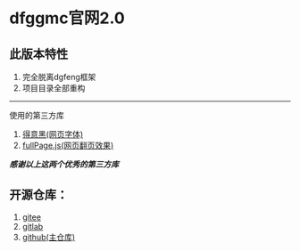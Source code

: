 # dfggmc官网2.0
## 此版本特性
1. 完全脱离dgfeng框架
2. 项目目录全部重构

***

使用的第三方库
1. [得意黑(网页字体)](https://github.com/atelier-anchor/smiley-sans)
2. [fullPage.js(网页翻页效果)](https://github.com/alvarotrigo/fullPage.js)

***感谢以上这两个优秀的第三方库***

## 开源仓库：
1. [gitee](https://gitee.com/dfggmc/dfgg-offiial-website2.0)
2. [gitlab](https://gitlab.com/dfggmc/dfgg-offiial-website2.0)
3. [github(主仓库)](https://github.com/dfggmc/dfgg-offiial-website2.0)

